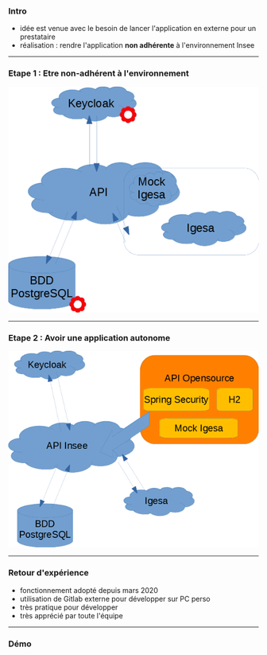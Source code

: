 ### Intro

- idée est venue avec le besoin de lancer l'application en externe pour un prestataire
- réalisation : rendre l'application **non adhérente** à l'environnement Insee

----

### Etape 1 : Etre non-adhérent à l'environnement

![Schéma de l'architecture](diapos/images/archi1.png "Schéma de l'architecture")

----

### Etape 2 : Avoir une application autonome

![Schéma de l'architecture](diapos/images/archi2.png "Schéma de l'architecture")

----

 ### Retour d'expérience

- fonctionnement adopté depuis mars 2020
- utilisation de Gitlab externe pour développer sur PC perso
- très pratique pour développer
- très apprécié par toute l'équipe

----

 ### Démo
